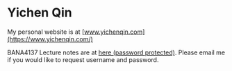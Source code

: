 # Yichen Qin

My personal website is at [www.yichenqin.com](https://www.yichenqin.com/)

BANA4137 Lecture notes are at [here (password protected)](https://homepages.uc.edu/~qinyn/BANA4137/notes/). Please email me if you would like to request username and password.
